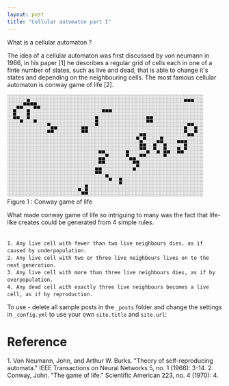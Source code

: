 ```yaml
---
layout: post
title: "Cellular automaton part I"
---
```


What is a cellular automaton ?

The idea of a cellular automaton was first discussed by von neumann in 1966, in his paper [1] he describes a regular grid of cells each in one of a finte number of states, such as live and dead, that is able to change it's states and depending on the neighbouring cells. The most famous cellular automaton is conway game of life [2]. 

<img src = "Media/banner.png"/>
Figure 1 : Conway game of life

What made conway game of life so intriguing to many was the fact that life-like creates could be generated from 4 simple rules.

<code>
1. Any live cell with fewer than two live neighbours dies, as if caused by underpopulation.
2. Any live cell with two or three live neighbours lives on to the next generation.
3. Any live cell with more than three live neighbours dies, as if by overpopulation.
4. Any dead cell with exactly three live neighbours becomes a live cell, as if by reproduction.
</code>

To use - delete all sample posts in the `_posts` folder and
change the settings in `_config.yml` to use your own `site.title`
and `site.url`:

<h1>Reference</h1>
1. Von Neumann, John, and Arthur W. Burks. "Theory of self-reproducing automata." IEEE Transactions on Neural Networks 5, no. 1 (1966): 3-14.
2. Conway, John. "The game of life." Scientific American 223, no. 4 (1970): 4.

